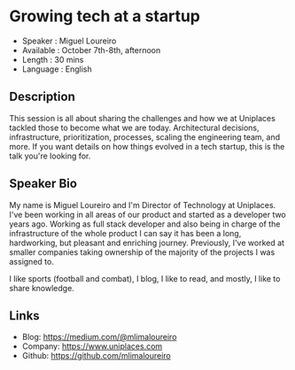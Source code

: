 Growing tech at a startup
========================

* Speaker   : Miguel Loureiro
* Available : October 7th-8th, afternoon
* Length    : 30 mins
* Language  : English

Description
-----------
This session is all about sharing the challenges and how we at Uniplaces tackled those to become what we are today. Architectural decisions, infrastructure, prioritization, processes, scaling the engineering team, and more. If you want details on how things evolved in a tech startup, this is the talk you're looking for.

Speaker Bio
-----------
My name is Miguel Loureiro and I'm Director of Technology at Uniplaces. I've been working in all areas of our product and started as a developer two years ago. Working as full stack developer and also being in charge of the infrastructure of the whole product I can say it has been a long, hardworking, but pleasant and enriching journey. Previously, I've worked at smaller companies taking ownership of the majority of the projects I was assigned to.

I like sports (football and combat), I blog, I like to read, and mostly, I like to share knowledge.

Links
-----

* Blog: https://medium.com/@mlimaloureiro
* Company: https://www.uniplaces.com
* Github: https://github.com/mlimaloureiro
